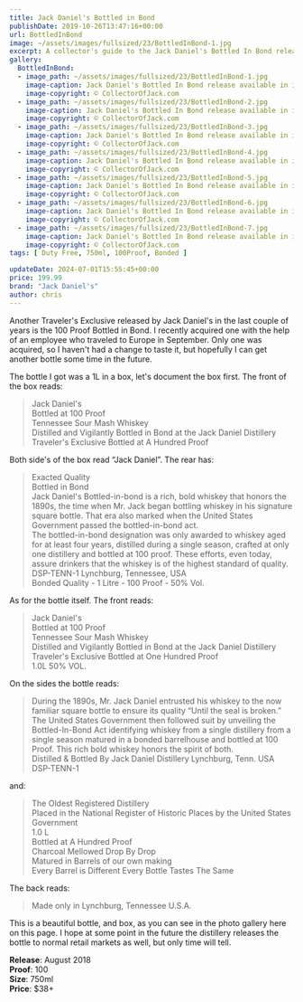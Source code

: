 ```yaml
---
title: Jack Daniel's Bottled in Bond
publishDate: 2019-10-26T13:47:16+00:00
url: BottledInBond
image: ~/assets/images/fullsized/23/BottledInBond-1.jpg
excerpt: A collector's guide to the Jack Daniel's Bottled In Bond release available in international travel marketplaces
gallery:
  BottledInBond:
  - image_path: ~/assets/images/fullsized/23/BottledInBond-1.jpg
    image-caption: Jack Daniel's Bottled In Bond release available in international travel marketplaces
    image-copyright: © CollectorOfJack.com
  - image_path: ~/assets/images/fullsized/23/BottledInBond-2.jpg
    image-caption: Jack Daniel's Bottled In Bond release available in international travel marketplaces
    image-copyright: © CollectorOfJack.com
  - image_path: ~/assets/images/fullsized/23/BottledInBond-3.jpg
    image-caption: Jack Daniel's Bottled In Bond release available in international travel marketplaces
    image-copyright: © CollectorOfJack.com
  - image_path: ~/assets/images/fullsized/23/BottledInBond-4.jpg
    image-caption: Jack Daniel's Bottled In Bond release available in international travel marketplaces
    image-copyright: © CollectorOfJack.com
  - image_path: ~/assets/images/fullsized/23/BottledInBond-5.jpg
    image-caption: Jack Daniel's Bottled In Bond release available in international travel marketplaces
    image-copyright: © CollectorOfJack.com
  - image_path: ~/assets/images/fullsized/23/BottledInBond-6.jpg
    image-caption: Jack Daniel's Bottled In Bond release available in international travel marketplaces
    image-copyright: © CollectorOfJack.com
  - image_path: ~/assets/images/fullsized/23/BottledInBond-7.jpg
    image-caption: Jack Daniel's Bottled In Bond release available in international travel marketplaces
    image-copyright: © CollectorOfJack.com
tags: [ Duty Free, 750ml, 100Proof, Bonded ]

updateDate: 2024-07-01T15:55:45+00:00
price: 199.99
brand: "Jack Daniel's"
author: chris
---
```

Another Traveler's Exclusive released by Jack Daniel's in the last couple of years is the 100 Proof Bottled in Bond. I recently acquired one with the help of an employee who traveled to Europe in September. Only one was acquired, so I haven't had a change to taste it, but hopefully I can get another bottle some time in the future.


The bottle I got was a 1L in a box, let's document the box first. The front of the box reads:

> Jack Daniel's  
> Bottled at 100 Proof  
> Tennessee Sour Mash Whiskey  
> Distilled and Vigilantly Bottled in Bond at the Jack Daniel Distillery  
> Traveler's Exclusive Bottled at A Hundred Proof

Both side's of the box read “Jack Daniel”. The rear has:

> Exacted Quality  
> Bottled in Bond  
> Jack Daniel's Bottled-in-bond is a rich, bold whiskey that honors the 1890s, the time when Mr. Jack began bottling whiskey in his signature square bottle. That era also marked when the United States Government passed the bottled-in-bond act.  
> The bottled-in-bond designation was only awarded to whiskey aged for at least four years, distilled during a single season, crafted at only one distillery and bottled at 100 proof. These efforts, even today, assure drinkers that the whiskey is of the highest standard of quality.  
> DSP-TENN-1 Lynchburg, Tennessee, USA  
> Bonded Quality - 1 Litre - 100 Proof - 50% Vol.

As for the bottle itself. The front reads:

> Jack Daniel's  
> Bottled at 100 Proof  
> Tennessee Sour Mash Whiskey  
> Distilled and Vigilantly Bottled in Bond at the Jack Daniel Distillery  
> Traveler's Exclusive Bottled at One Hundred Proof  
> 1.0L 50% VOL.

On the sides the bottle reads:

> During the 1890s, Mr. Jack Daniel entrusted his whiskey to the now familiar square bottle to ensure its quality “Until the seal is broken.” The United States Government then followed suit by unveiling the Bottled-In-Bond Act identifying whiskey from a single distillery from a single season matured in a bonded barrelhouse and bottled at 100 Proof. This rich bold whiskey honors the spirit of both.  
> Distilled &amp; Bottled By Jack Daniel Distillery Lynchburg, Tenn. USA DSP-TENN-1

and:

> The Oldest Registered Distillery  
> Placed in the National Register of Historic Places by the United States Government  
> 1.0 L  
> Bottled at A Hundred Proof  
> Charcoal Mellowed Drop By Drop  
> Matured in Barrels of our own making  
> Every Barrel is Different Every Bottle Tastes The Same

The back reads:
  
> Made only in Lynchburg, Tennessee U.S.A.

This is a beautiful bottle, and box, as you can see in the photo gallery here on this page. I hope at some point in the future the distillery releases the bottle to normal retail markets as well, but only time will tell.

**Release**: August 2018  
**Proof**: 100   
**Size**: 750ml  
**Price**: $38+  

